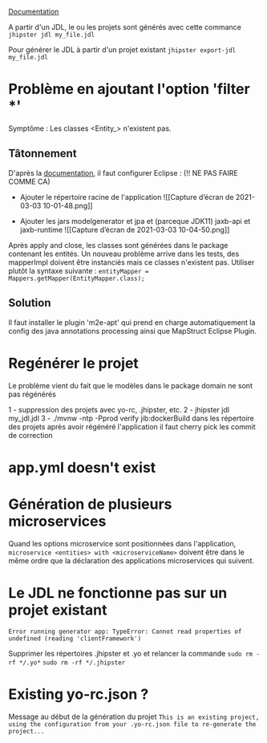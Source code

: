 
[Documentation](https://www.jhipster.tech/jdl/)

A partir d'un JDL, le ou les projets sont générés avec cette commance
`jhipster jdl my_file.jdl`

Pour générer le JDL à partir d'un projet existant 
`jhipster export-jdl my_file.jdl`

# Problème en ajoutant l'option 'filter *' 

Symptôme : Les classes <Entity_> n'existent pas.

## Tâtonnement
D'après la [documentation](https://docs.jboss.org/hibernate/orm/current/topical/html_single/metamodelgen/MetamodelGenerator.html#_eclipse), il faut configurer Eclipse : (!! NE PAS FAIRE COMME CA)

 - Ajouter le répertoire racine de l'application ![[Capture d’écran de 2021-03-03 10-01-48.png]]

- Ajouter les jars modelgenerator et jpa et (parceque JDK11) jaxb-api et jaxb-runtime ![[Capture d’écran de 2021-03-03 10-04-50.png]]

Après apply and close, les classes sont générées dans le package contenant les entités.
Un nouveau problème arrive dans les tests, des mapperImpl doivent être instanciés mais ce classes n'existent pas. Utiliser plutôt la syntaxe suivante : 
`entityMapper = Mappers.getMapper(EntityMapper.class);`


## Solution
Il faut installer le plugin 'm2e-apt' qui prend en charge automatiquement la config des java annotations processing ainsi que MapStruct Eclipse Plugin.

# Regénérer le projet

Le problème vient du fait que le modèles dans le package domain ne sont pas régénérés

1 - suppression des projets avec yo-rc, .jhipster, etc.
2 - jhipster jdl my_jdl.jdl
3 - ./mvnw -ntp -Pprod verify jib:dockerBuild dans les répertoire des projets
après avoir régénéré l'application il faut cherry pick les commit de correction

# app.yml doesn't exist

# Génération de plusieurs microservices

Quand les options microservice sont positionnées dans l'application,  `microservice <entities> with <microserviceName>`
doivent être dans le même ordre que la déclaration des applications microservices qui suivent.

# Le JDL ne fonctionne pas sur un projet existant

`Error running generator app: TypeError: Cannot read properties of undefined (reading 'clientFramework')`

Supprimer les répertoires .jhipster et .yo et relancer la commande
`sudo rm -rf */.yo*`
`sudo rm -rf */.jhipster`

# Existing yo-rc.json ?
Message au début de la génération du projet
`This is an existing project, using the configuration from your .yo-rc.json file to re-generate the project...`
